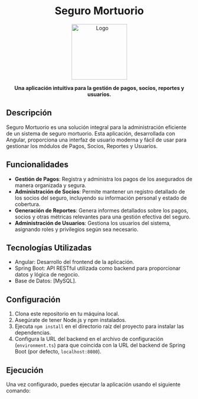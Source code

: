 <h1 align="center">Seguro Mortuorio</h1>

<p align="center">
  <img src="https://example.com/your-logo.png" alt="Logo" width="150" height="150">
</p>

<p align="center">
  <strong>Una aplicación intuitiva para la gestión de pagos, socios, reportes y usuarios.</strong>
</p>

## Descripción

Seguro Mortuorio es una solución integral para la administración eficiente de un sistema de seguro mortuorio. Esta aplicación, desarrollada con Angular, proporciona una interfaz de usuario moderna y fácil de usar para gestionar los módulos de Pagos, Socios, Reportes y Usuarios.

## Funcionalidades

- **Gestión de Pagos**: Registra y administra los pagos de los asegurados de manera organizada y segura.
- **Administración de Socios**: Permite mantener un registro detallado de los socios del seguro, incluyendo su información personal y estado de cobertura.
- **Generación de Reportes**: Genera informes detallados sobre los pagos, socios y otras métricas relevantes para una gestión efectiva del seguro.
- **Administración de Usuarios**: Gestiona los usuarios del sistema, asignando roles y privilegios según sea necesario.

## Tecnologías Utilizadas

- Angular: Desarrollo del frontend de la aplicación.
- Spring Boot: API RESTful utilizada como backend para proporcionar datos y lógica de negocio.
- Base de Datos: [MySQL].

## Configuración

1. Clona este repositorio en tu máquina local.
2. Asegúrate de tener Node.js y npm instalados.
3. Ejecuta `npm install` en el directorio raíz del proyecto para instalar las dependencias.
4. Configura la URL del backend en el archivo de configuración (`environment.ts`) para que coincida con la URL del backend de Spring Boot (por defecto, `localhost:8080`).

## Ejecución

Una vez configurado, puedes ejecutar la aplicación usando el siguiente comando:

